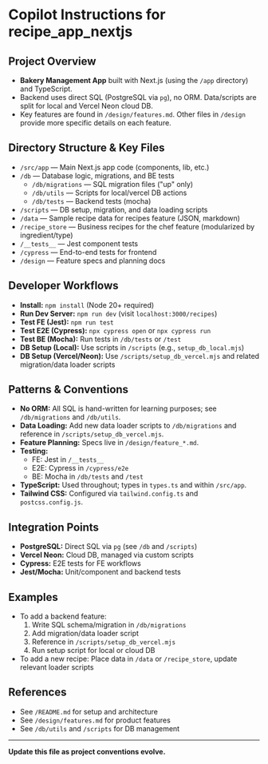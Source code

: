 # Copilot Instructions for recipe_app_nextjs

## Project Overview
- **Bakery Management App** built with Next.js (using the `/app` directory) and TypeScript.
- Backend uses direct SQL (PostgreSQL via `pg`), no ORM. Data/scripts are split for local and Vercel Neon cloud DB.
- Key features are found in `/design/features.md`. Other files in `/design` provide more specific details on each feature.

## Directory Structure & Key Files
- `/src/app` — Main Next.js app code (components, lib, etc.)
- `/db` — Database logic, migrations, and BE tests
  - `/db/migrations` — SQL migration files ("up" only)
  - `/db/utils` — Scripts for local/vercel DB actions
  - `/db/tests` — Backend tests (mocha)
- `/scripts` — DB setup, migration, and data loading scripts
- `/data` — Sample recipe data for recipes feature (JSON, markdown)
- `/recipe_store` — Business recipes for the chef feature (modularized by ingredient/type)
- `/__tests__` — Jest component tests
- `/cypress` — End-to-end tests for frontend
- `/design` — Feature specs and planning docs

## Developer Workflows
- **Install:** `npm install` (Node 20+ required)
- **Run Dev Server:** `npm run dev` (visit `localhost:3000/recipes`)
- **Test FE (Jest):** `npm run test`
- **Test E2E (Cypress):** `npx cypress open` or `npx cypress run`
- **Test BE (Mocha):** Run tests in `/db/tests` or `/test`
- **DB Setup (Local):** Use scripts in `/scripts` (e.g., `setup_db_local.mjs`)
- **DB Setup (Vercel/Neon):** Use `/scripts/setup_db_vercel.mjs` and related migration/data loader scripts

## Patterns & Conventions
- **No ORM:** All SQL is hand-written for learning purposes; see `/db/migrations` and `/db/utils`.
- **Data Loading:** Add new data loader scripts to `/db/migrations` and reference in `/scripts/setup_db_vercel.mjs`.
- **Feature Planning:** Specs live in `/design/feature_*.md`.
- **Testing:**
  - FE: Jest in `/__tests__`
  - E2E: Cypress in `/cypress/e2e`
  - BE: Mocha in `/db/tests` and `/test`
- **TypeScript:** Used throughout; types in `types.ts` and within `/src/app`.
- **Tailwind CSS:** Configured via `tailwind.config.ts` and `postcss.config.js`.

## Integration Points
- **PostgreSQL:** Direct SQL via `pg` (see `/db` and `/scripts`)
- **Vercel Neon:** Cloud DB, managed via custom scripts
- **Cypress:** E2E tests for FE workflows
- **Jest/Mocha:** Unit/component and backend tests

## Examples
- To add a backend feature:
  1. Write SQL schema/migration in `/db/migrations`
  2. Add migration/data loader script
  3. Reference in `/scripts/setup_db_vercel.mjs`
  4. Run setup script for local or cloud DB
- To add a new recipe: Place data in `/data` or `/recipe_store`, update relevant loader scripts

## References
- See `/README.md` for setup and architecture
- See `/design/features.md` for product features
- See `/db/utils` and `/scripts` for DB management

---
**Update this file as project conventions evolve.**
